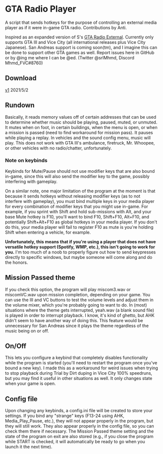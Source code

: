 # GTA Radio Player
A script that sends hotkeys for the purpose of controlling an external media player as if it were in-game GTA radio. Contributions by Anti.

Inspired as an expanded version of S's [GTA Radio External](https://github.com/lotsofs/GTA-Radio-External).
Currently only supports GTA III and Vice City (all international releases plus Vice City Japanese). San Andreas support is coming soon(tm), and I imagine this can be done to support other GTA games as well. Report issues here in GitHub or by @ing me where I can be @ed. (Twitter @srlMhmd, Discord Mhmd_FVC#8760)

## Download
[v1](https://github.com/MhmdFVC/GTARadioPlayer/releases/download/v1/GTARadioPlayer_v1.zip) 2021/5/2

## Rundown
Basically, it reads memory values off of certain addresses that can be used to determine whether music should be playing, paused, muted, or unmuted.
It mutes when on foot, in certain buildings, when the menu is open, or when a mission is passed (need to find workaround for mission pass). It pauses while playing a replay. In vehicles and the sound config menu, music will play. This does not work with GTA III's ambulance, firetruck, Mr. Whoopee, or other vehicles with no radio/chatter, unfortunately.

### Note on keybinds
Keybinds for Mute/Pause should not use modifier keys that are also bound in-game, since this will also send the modifier key to the game, possibly interfering with gameplay.

On a similar note, one major limitation of the program at the moment is that because it sends hotkeys without releasing modifier keys (as to not interfere with gameplay), you must bind multiple keys in your media player for every combination of modifier keys that you might use in-game. For example, if you sprint with Shift and hold sub-missions with Alt, and your base Mute hotkey is F10, you'll want to bind F10, Shift+F10, Alt+F10, and potentially Shift+Alt+F10 as global hotkeys in your media player. If you don't do this, your media player will fail to register F10 as mute is you're holding Shift when entering a vehicle, for example.

**Unfortunately, this means that if you're using a player that does not have versatile hotkey support (Spotify, WMP, etc.), this isn't going to work for you.** I'm too much of a noob to properly figure out how to send keypresses directly to specific windows, but maybe someone will come along and do the honors.

## Mission Passed theme
If you check this option, the program will play miscom3.wav or miscomVC.wav upon mission completion, depending on your game. You can use the III and VC buttons to test the volume levels and adjust them in the volume mixer, which you're probably going to want to do. In (most) situations where the theme gets interrupted, yeah.wav (a blank sound file) is played in order to interrupt playback. I know, it's kind of ghetto, but AHK didn't seem to have another way of doing this. This feature would be unnecessary for San Andreas since it plays the theme regardless of the music being on or off.

## On/Off
This lets you configure a keybind that completely disables functionality while the program is started (you'll need to restart the program once you've bound a new key). I made this as a workaround for weird issues when trying to stop playback during Trial by Dirt duping in Vice City 100% speedruns, but you may find it useful in other situations as well. It only changes state when your game is open.

## Config file
Upon changing any keybinds, a config.ini file will be created to store your settings. If you bind any "strange" keys (F13-24 using AHK, Media_Play_Pause, etc.), they will not appear properly in the program, but they will still work. They also appear properly in the config file, so you can check them there if necessary. The Mission Passed theme setting and the state of the program on exit are also stored (e.g., if you close the program while START is checked, it will automatically be ready to go when you launch it the next time).
